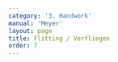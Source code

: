 ```yaml
---
category: '3. Handwork'
manual: 'Meyer'
layout: page
title: Flitting / Verfliegen
order: 7
---
```


<link rel="import" href="/bower_components/polymer/polymer.html">
<link rel="import" href="shared-styles.html">

<dom-module id="{{ page.url | split:'/' | last | remove: '.html' }}-element">
  <template>
    <style include="shared-styles">
      :host {
        display: block;

        padding: 10px;
      }
    </style>

    <div class="card">

      <h1>{{ page.title }}</h1>


      <p>Transcription:</p>
      <blockquote><p>This happens thus: in the Onset or the middle of the work, when you cut at your opponent's opening and they go against you to catch your stroke in the air, then do not let their blade connect with your sword, but pull the stroke back in the air with a single motion to another opening. This work is very useful against an opponent who is only eager to chase your sword and not to harm your body.</p></blockquote>

    </div>
  </template>

  <script>
    Polymer({
      is: '{{ page.url | split:'/' | last | remove: '.html' }}-element',
    });
  </script>
</dom-module>